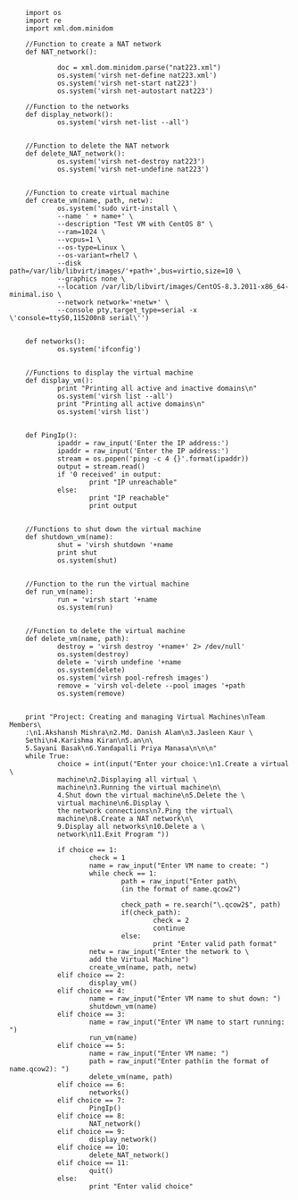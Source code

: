         import os
        import re
        import xml.dom.minidom

        //Function to create a NAT network
        def NAT_network():

                doc = xml.dom.minidom.parse("nat223.xml")
                os.system('virsh net-define nat223.xml')
                os.system('virsh net-start nat223')
                os.system('virsh net-autostart nat223')

        //Function to the networks
        def display_network():
                os.system('virsh net-list --all')
                

        //Function to delete the NAT network
        def delete_NAT_network():
                os.system('virsh net-destroy nat223')
                os.system('virsh net-undefine nat223')
                

        //Function to create virtual machine
        def create_vm(name, path, netw):
                os.system('sudo virt-install \
                --name ' + name+' \
                --description "Test VM with CentOS 8" \
                --ram=1024 \
                --vcpus=1 \
                --os-type=Linux \
                --os-variant=rhel7 \
                --disk path=/var/lib/libvirt/images/'+path+',bus=virtio,size=10 \
                --graphics none \
                --location /var/lib/libvirt/images/CentOS-8.3.2011-x86_64-minimal.iso \
                --network network='+netw+' \
                --console pty,target_type=serial -x \'console=ttyS0,115200n8 serial\'')


        def networks():
                os.system('ifconfig')
                

        //Functions to display the virtual machine
        def display_vm():
                print "Printing all active and inactive domains\n"
                os.system('virsh list --all')
                print "Printing all active domains\n"
                os.system('virsh list')


        def PingIp():
                ipaddr = raw_input('Enter the IP address:')
                ipaddr = raw_input('Enter the IP address:')
                stream = os.popen('ping -c 4 {}'.format(ipaddr))
                output = stream.read()
                if '0 received' in output:
                        print "IP unreachable"
                else:
                        print "IP reachable"
                        print output
                        

        //Functions to shut down the virtual machine
        def shutdown_vm(name):
                shut = 'virsh shutdown '+name
                print shut
                os.system(shut)
                

        //Function to the run the virtual machine
        def run_vm(name):
                run = 'virsh start '+name
                os.system(run)
                

        //Function to delete the virtual machine
        def delete_vm(name, path):
                destroy = 'virsh destroy '+name+' 2> /dev/null'
                os.system(destroy)
                delete = 'virsh undefine '+name
                os.system(delete)
                os.system('virsh pool-refresh images')
                remove = 'virsh vol-delete --pool images '+path
                os.system(remove)


        print "Project: Creating and managing Virtual Machines\nTeam Members\
        :\n1.Akshansh Mishra\n2.Md. Danish Alam\n3.Jasleen Kaur \
        Sethi\n4.Karishma Kiran\n5.an\n\
        5.Sayani Basak\n6.Yandapalli Priya Manasa\n\n\n"
        while True:
                choice = int(input("Enter your choice:\n1.Create a virtual \
                machine\n2.Displaying all virtual \
                machine\n3.Running the virtual machine\n\
                4.Shut down the virtual machine\n5.Delete the \
                virtual machine\n6.Display \
                the network connections\n7.Ping the virtual\
                machine\n8.Create a NAT network\n\
                9.Display all networks\n10.Delete a \
                network\n11.Exit Program "))

                if choice == 1:
                        check = 1
                        name = raw_input("Enter VM name to create: ")
                        while check == 1:
                                path = raw_input("Enter path\
                                (in the format of name.qcow2")

                                check_path = re.search("\.qcow2$", path)
                                if(check_path):
                                        check = 2
                                        continue
                                else:
                                        print "Enter valid path format"
                        netw = raw_input("Enter the network to \
                        add the Virtual Machine")
                        create_vm(name, path, netw)
                elif choice == 2:
                        display_vm()
                elif choice == 4:
                        name = raw_input("Enter VM name to shut down: ")
                        shutdown_vm(name)
                elif choice == 3:
                        name = raw_input("Enter VM name to start running: ")
                        run_vm(name)
                elif choice == 5:
                        name = raw_input("Enter VM name: ")
                        path = raw_input("Enter path(in the format of name.qcow2): ")
                        delete_vm(name, path)
                elif choice == 6:
                        networks()
                elif choice == 7:
                        PingIp()
                elif choice == 8:
                        NAT_network()
                elif choice == 9:
                        display_network()
                elif choice == 10:
                        delete_NAT_network()
                elif choice == 11:
                        quit()
                else:
                        print "Enter valid choice"
